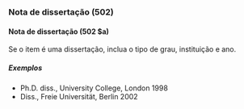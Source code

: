 ### Nota de dissertação (502)

#### Nota de dissertação (502 $a)
Se o item é uma dissertação, inclua o tipo de grau, instituição e ano.

##### Exemplos  
- Ph.D. diss., University College, London 1998  
- Diss., Freie Universität, Berlin 2002
